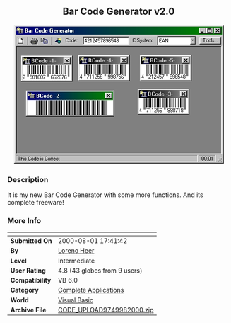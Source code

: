 ﻿<div align="center">

## Bar Code Generator v2\.0

<img src="PIC200098855437721.jpg">
</div>

### Description

It is my new Bar Code Generator with some more functions. And its complete freeware!
 
### More Info
 


<span>             |<span>
---                |---
**Submitted On**   |2000-08-01 17:41:42
**By**             |[Loreno Heer](https://github.com/Planet-Source-Code/PSCIndex/blob/master/ByAuthor/loreno-heer.md)
**Level**          |Intermediate
**User Rating**    |4.8 (43 globes from 9 users)
**Compatibility**  |VB 6\.0
**Category**       |[Complete Applications](https://github.com/Planet-Source-Code/PSCIndex/blob/master/ByCategory/complete-applications__1-27.md)
**World**          |[Visual Basic](https://github.com/Planet-Source-Code/PSCIndex/blob/master/ByWorld/visual-basic.md)
**Archive File**   |[CODE\_UPLOAD9749982000\.zip](https://github.com/Planet-Source-Code/loreno-heer-bar-code-generator-v2-0__1-11357/archive/master.zip)








